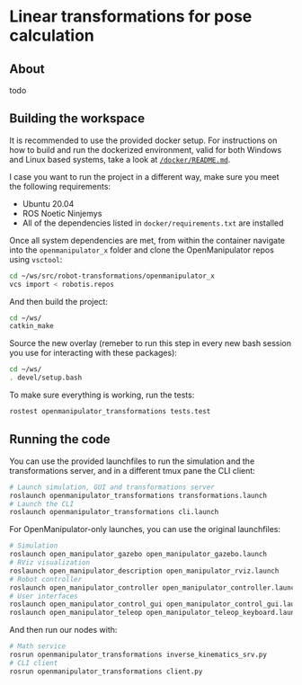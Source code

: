 # Linear transformations for pose calculation

## About

todo

## Building the workspace

It is recommended to use the provided docker setup. For instructions on how to build and run the dockerized environment, valid for both Windows and Linux based systems, take a look at [`/docker/README.md`](https://github.com/b-Tomas/robot-kinematics/blob/main/docker/README.md).

I case you want to run the project in a different way, make sure you meet the following requirements:
* Ubuntu 20.04
* ROS Noetic Ninjemys
* All of the dependencies listed in `docker/requirements.txt` are installed

Once all system dependencies are met, from within the container navigate into the `openmanipulator_x` folder and clone the OpenManipulator repos using `vsctool`:

```sh
cd ~/ws/src/robot-transformations/openmanipulator_x
vcs import < robotis.repos
```

And then build the project:

```sh
cd ~/ws/
catkin_make
```

Source the new overlay (remeber to run this step in every new bash session you use for interacting with these packages):

```sh
cd ~/ws/
. devel/setup.bash
```

To make sure everything is working, run the tests:

```sh
rostest openmanipulator_transformations tests.test
```

## Running the code

You can use the provided launchfiles to run the simulation and the transformations server, and in a different tmux pane the CLI client:
```sh
# Launch simulation, GUI and transformations server
roslaunch openmanipulator_transformations transformations.launch
# Launch the CLI
roslaunch openmanipulator_transformations cli.launch
```

For OpenManipulator-only launches, you can use the original launchfiles:

```sh
# Simulation
roslaunch open_manipulator_gazebo open_manipulator_gazebo.launch
# RViz visualization
roslaunch open_manipulator_description open_manipulator_rviz.launch
# Robot controller
roslaunch open_manipulator_controller open_manipulator_controller.launch use_platform:=false # Optional: use_moveit:=true
# User interfaces
roslaunch open_manipulator_control_gui open_manipulator_control_gui.launch
roslaunch open_manipulator_teleop open_manipulator_teleop_keyboard.launch
```

And then run our nodes with:

```sh
# Math service
rosrun openmanipulator_transformations inverse_kinematics_srv.py
# CLI client
rosrun openmanipulator_transformations client.py
```
